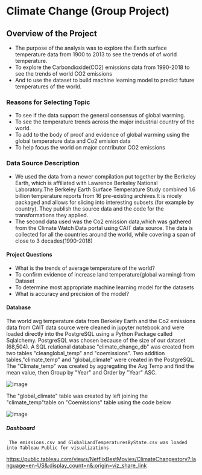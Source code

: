 # Climate Change (Group Project)
## Overview of the Project
  * The purpose of the analysis was to explore the Earth surface temperature data from 1900 to 2013 to see the trends of 
    of world temperature.
  * To explore the Carbondioxide(CO2) emissions data from 1990-2018 to see the trends of world CO2 emissions
  * And to use the dataset to build machine learning model to predict future temperatures of the world.
    
### Reasons for Selecting Topic
  * To see if the data support the general consensus of global warming.
  * To see the temperature trends across the major industrial country of the world.
  * To add to the body of proof and evidence of global warming using the global temperature data and Co2 emision data
  * To help focus the world on major contributor CO2 emissions
  

### Data Source Description
   * We used the data from a newer compilation put together by the Berkeley Earth, which is affiliated with Lawrence Berkeley
     National Laboratory.The Berkeley Earth Surface Temperature Study combined 1.6 billion temperature reports from 16 
     pre-existing archives.It is nicely packaged and allows for slicing into interesting subsets (for example by country). 
     They publish the source data and the code for the transformations they applied.
   * The second data used was the Co2 emission data,which was gathered from the Climate Watch Data portal using CAIT data source.
     The data is collected for all the countries around the world, while covering a span of close to 3 decades(1990-2018)

#### Project Questions
   * What is the trends of  average temperature of the world?
   * To confirm evidence of increase land temperature(global warming) from  Dataset
   * To determine most appropriate machine learning model for the datasets
   * What is accuracy and precision of the model?

#### Database 
  The world avg temperature data from Berkeley Earth and the Co2 emissions data from CAIT data source were cleaned 
  in jupyter notebook and were loaded directly into the PostgreSQL using a Python Package called Sqlalchemy.
  PostgreSQL was chosen because of the size of our dataset (68,504).
  A SQL relational database "climate_change_db" was created from two tables "cleanglobal_temp" and "coemissions".
  Two addition tables,"climate_temp" and "global_climate" were created in the PostgreSQL.
  The "Climate_temp" was created by aggregating the Avg Temp and find the mean value, then Group by "Year" and Order by "Year" ASC.
 
 ![image](https://user-images.githubusercontent.com/64270455/211418016-7df96bea-0c8e-4703-870a-e6b5bd98d6b5.png)

  The "global_climate" table was created by left joining the "climate_temp"table on "Coemissions" table using the code below
 
 ![image](https://user-images.githubusercontent.com/64270455/211419498-5d13ea77-02ff-429e-8c19-6d97b39a6228.png)

 
  ##### Dashboard
     The emissions.csv and GlobalLandTemperaturesByState.csv was loaded into Tableau Public for visualizations
     
   https://public.tableau.com/views/NetflixBestMovies/ClimateChangestory?:language=en-US&:display_count=n&:origin=viz_share_link
     

